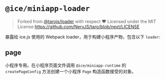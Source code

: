 # `@ice/miniapp-loader`

> Forked from [@tarojs/loader](https://github.com/NervJS/taro/tree/next/packages/taro-loader) with respect ❤️
> Licensed under the MIT License
> https://github.com/NervJS/taro/blob/next/LICENSE

暴露给 ice.js 使用的 Webpack loader，用于构建小程序产物，包含以下 `loader`:

## page

小程序专用。在小程序页面文件调用 `@ice/miniapp-runtime` 的 `createPageConfig` 方法创建一个小程序 `Page` 构造函数接受的对象。
